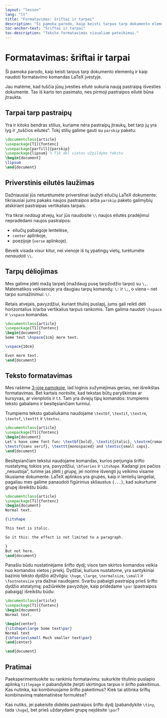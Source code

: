 ```yaml
---
layout: "lesson"
lang: "lt"
title: "Formatavimas: šriftai ir tarpai"
description: "Ši pamoka parodo, kaip keisti tarpus tarp dokumento elementų ir kaip naudoti formatavimo komandas LaTeX įvestyje."
toc-anchor-text: "Šriftai ir tarpai"
toc-description: "Teksto formatavimas vizualiam pateikimui."
---
```


# Formatavimas: šriftai ir tarpai

<span
  class="summary">Ši pamoka parodo, kaip keisti tarpus tarp dokumento elementų ir kaip naudoti formatavimo komandas LaTeX įvestyje.</span>

Jau matėme, kad tuščia jūsų įvesties eilutė sukuria naują pastraipą išvesties
dokumente.  Tas iš karto ten pasimato, nes pirmoji pastraipos eilutė būna įtraukta.

## Tarpai tarp pastraipų

Yra ir kitoks bendras stilius, kuriame nėra pastraipų įtraukų, bet tarp jų
yra lyg ir „tuščios eilutės“.  Tokį stilių galime gauti su `parskip`
paketu:

```latex
\documentclass{article}
\usepackage[T1]{fontenc}
\usepackage[parfill]{parskip}
\usepackage{lipsum} % Tik dėl vietos užpildymo tekstu
\begin{document}
\lipsum
\end{document}
```

## Priverstinis eilutės laužimas

Dažniausiai jūs neturėtumėte priverstinai laužyti eilučių LaTeX dokumente:
tikriausiai jums pakaks naujos pastraipos arba `parskip` paketo galimybių
atskiriant pastraipas vertikaliais tarpais.

Yra tikrai _nedaug_ atvejų, kur jūs naudosite `\\` naujos eilutės pradėjimui
nepradėdami naujos pastraipos:

- eilučių pabaigoje lentelėse,
- `center` aplinkoje,
- poezijoje (`verse` aplinkoje).

Beveik visada visur kitur, nei vienoje iš tų ypatingų vietų, turėtumėte
_nenaudoti_ `\\`.


## Tarpų dėliojimas

Mes galime įdėti mažą tarpelį (maždaug pusę tarpžodžio tarpo) su `\,`.
Matematikos veiksenoje yra daugiau tarpų komandų: `\:` ir `\;`, o viena
&ndash; net tarpo sumažinimui: `\!`.

Retais atvejais, pavyzdžiui, kuriant titulinį puslapį, jums gali reikti dėti
horizontalius ir/arba vertikalius tarpus rankomis.  Tam galima naudoti
`\hspace` ir `\vspace` komandas.

```latex
\documentclass{article}
\usepackage[T1]{fontenc}
\begin{document}
Some text \hspace{1cm} more text.

\vspace{10cm}

Even more text.
\end{document}
```

## Teksto formatavimas

Mes rašėme [3-ioje pamokoje](lesson-03), lad loginis sužymėjimas geriau, nei
išreikštas formatavimas.  Bet kartais norėsite, kad tekstas būtų paryškintas
ar kursyvas, ar vienplotis ir t.t.  Tam yra dviejų tipų komandos: trumpiems
teksto gabalams ir besitęsiančiam turiniui.

Trumpiems teksto gabaliukams naudojame `\textbf`, `\textit`, `\textrm`,
`\textsf`, `\texttt` ir `\textsc`.

```latex
\documentclass{article}
\usepackage[T1]{fontenc}
\begin{document}
Let's have some font fun: \textbf{bold}, \textit{italic}, \textrm{roman},
\textsf{sans serif}, \texttt{monospaced} and \textsc{small caps}.
\end{document}
```

Besitęsiančiam tekstui naudojame komandas, kurios perjungia šrifto nustatymą;
tokios yra, pavyzdžiui, `\bfseries` ir `\itshape`.  Kadangi jos pačios
„nesustoja“, turime jas įdėti į _grupę_, jei norime išvengti jų veikimo
visame likusiame dokumente.  LaTeX aplinkos yra grupės, kaip ir lentelių
langeliai, pagaliau mes galime panaudoti figūrinius skliaustus `{...}`, kad
sukurtume grupę išreikštu būdu.

```latex
\documentclass{article}
\usepackage[T1]{fontenc}
\begin{document}
Normal text.

{\itshape

This text is italic.

So it this: the effect is not limited to a paragraph.

}
But not here.
\end{document}
```

Panašiu būdu nustatinėjame šrifto dydį; visos tam skirtos komandos veikia nuo
komandos vietos į priekį.  Dydžiai, kuriuos nustatome, yra santykiniai
bazinio teksto dydžio atžvilgiu: `\huge`, `\large`, `\normalsize`, `\small`
ir `\footnotesize` yra dažnai naudojami.  Svarbu pabaigti pastraipą prieš
šrifto dydžio atstatymą; pažiūrėkite pavyzdyje, kaip pridedame `\par`
(pastraipos pabaigą) išreikštu būdu:

```latex
\documentclass{article}
\usepackage[T1]{fontenc}
\begin{document}
Normal text.

\begin{center}
{\itshape\large Some text\par}
Normal text
{\bfseries\small Much smaller text\par}
\end{center}

\end{document}
```

## Pratimai

Paeksperimentuokite su rankiniu formatavimu: sukurkite titulinio puslapio
aplinką `titlepage` ir pabandykite įterpti skirtingus tarpus ir šrifto
pakeitimus.  Kas nutinka, kai kombinuojame šrifto pakeitimus?  Kiek tai
atitinka šriftų kombinavimą matematinėse formulėse?

Kas nutiks, jei pakeisite didelės pastraipos šrifto dydį (pabandykite
`\tiny`, tada `\huge`), bet prieš uždarydami grupę neįdėsite `\par`?

